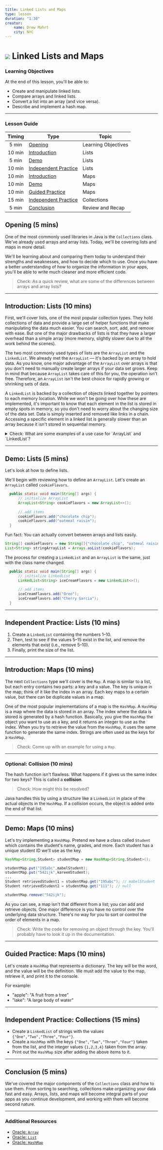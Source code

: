 ```yaml
---
title: Linked Lists and Maps
type: lesson
duration: "1:30"
creator:
    name: Drew Mahrt
    city: NYC
---
```


# ![](https://ga-dash.s3.amazonaws.com/production/assets/logo-9f88ae6c9c3871690e33280fcf557f33.png) Linked Lists and Maps

### Learning Objectives
At the end of this lesson, you'll be able to:
- Create and manipulate linked lists.
- Compare arrays and linked lists.
- Convert a list into an array (and vice versa).
- Describe and implement a hash map.

---

### Lesson Guide

| Timing  | Type  | Topic  |
|:-:|---|---|
| 5 min  | [Opening](#opening-5-mins)  | Learning Objectives |
| 10 min  | [Introduction](#introduction-lists-10-mins)  |  Lists |
| 5 min  | [Demo](#demo-lists-5-mins)  | Lists |
| 10 min  | [Independent Practice](#independent-practice-lists-10-mins)  | Lists |
| 10 min  | [Introduction](#introduction-maps-10-mins)  |  Maps |
| 10 min  | [Demo](#demo-maps-10-mins)  | Maps |
| 10 min  | [Guided Practice](#guided-practice-maps-10-mins)  | Maps |
| 15 min  | [Independent Practice](#independent-practice-collections-15-mins)  | Collections |
| 5 min  | [Conclusion](#conclusion-5-mins)  | Review and Recap |

<a name="opening"></a>

## Opening (5 mins)

One of the most commonly used libraries in Java is the `Collections` class. We've already used arrays and array lists. Today, we'll be covering lists and maps in more detail.

We'll be learning about and comparing them today to understand their strengths and weaknesses, and how to decide which to use. Once you have a better understanding of how to organize the information in your apps, you'll be able to write much cleaner and more efficient code.

> Check: As a quick review, what are some of the differences between arrays and array lists?

***

<a name="introduction"></a>

## Introduction: Lists (10 mins)

First, we'll cover lists, one of the most popular collection types. They hold collections of data and provide a large set of helper functions that make manipulating the data much easier. You can search, sort, add, and remove with ease. But one of the major drawbacks of lists is that they have a larger overhead than a simple array (more memory, slightly slower due to all the work behind the scenes).

The two most commonly used types of lists are the `ArrayList` and the `LinkedList`. We already met the `ArrayList` — it's backed by an array to hold data. As you know, one major advantage of the `ArrayList` over arrays is that you don't need to manually create larger arrays if your data set grows. Keep in mind that because `ArrayList` takes care of this for you, the operation isn't free. Therefore, an `ArrayList` isn't the best choice for rapidly growing or shrinking sets of data.

<!--Instructor note: Draw out nodes on the board to illustrate a `LinkedList`.-->

A `LinkedList` is backed by a collection of objects linked together by pointers to each memory location. While we won't be going over how these are implemented, it's important to know that each element in the list is stored in empty spots in memory, so you don't need to worry about the changing size of the data set. Data is simply inserted and removed like links in a chain. Accessing a specific element in a linked list is generally slower than an array because it isn't stored in sequential memory.

<details>

<summary>Check: What are some examples of a use case for `ArrayList` and `LinkedList`?</summary>

  - `ArrayList`: contacts list.
  - `LinkedList`: to-do lists.

</details> 

***

<a name="demo"></a>

## Demo: Lists (5 mins)

Let's look at how to define lists.

We'll begin with reviewing how to define an `ArrayList`. Let's create an `ArrayList` called `cookieFlavors`.

<!-- Instructor note: Have students shout out or walk you through how to do this.-->

```java
  public static void main(String[] args) {
      // initialize ArrayList
      ArrayList<String> cookieFlavors = new ArrayList<>();
      
      // add items
      cookieFlavors.add("chocolate chip");
      cookieFlavors.add("oatmeal raisin");
  }
```

Fun fact: You can actually convert between arrays and lists easily.

``` java
String[] cookieFlavors = new String[]{"chocolate chip", "oatmeal raisin"};
List<String> stringArrayList = Arrays.asList(cookieFlavors);
```

The process for creating a `LinkedList` and an `ArrayList` is the same, just with the class name changed.

```java
  public static void main(String[] args) {
      // initialize LinkedList
      LinkedList<String> iceCreamFlavors = new LinkedList<>();
      
      // add items
      iceCreamFlavors.add("Oreo");
      iceCreamFlavors.add("Cherry Garcia");
  }
```

***

<a name="guided-practice"></a>

## Independent Practice: Lists (10 mins)

1. Create a `LinkedList` containing the numbers 1–10.
2. Then, test to see if the values 5–15 exist in the list, and remove the elements that exist (i.e., remove 5–10).
3. Finally, print the size of the list.

***

<a name="introduction"></a>

## Introduction: Maps (10 mins)

The next `Collections` type we'll cover is the `Map`. A map is similar to a list, but each entry contains two parts: a key and a value. The key is unique in the map; think of it like the index in an array. Each key maps to a certain value, but there can be duplicate values in a map. 

One of the most popular implementations of a map is the `HashMap`. A `HashMap` is a map where the data is stored in an array. The index where the data is stored is generated by a hash function. Basically, you give the `HashMap` the object you want to use as a key, and it returns an integer to use as the index. When you try to retrieve the value from the `HashMap`, it uses the same function to generate the same index. Strings are often used as the keys for a `HashMap`.

> Check: Come up with an example for using a `Map`.

***

### Optional: Collision (10 mins)

The hash function isn't flawless. What happens if it gives us the same index for two keys? This is called a **collision**.

> Check: How might this be resolved?

Java handles this by using a structure like a `LinkedList` in place of the actual objects in the `HashMap`. If a collision occurs, the object is added onto the end of that list.

***

<a name="demo"></a>

## Demo: Maps (10 mins)

Let's try implementing a `HashMap`. Pretend we have a class called `Student` which contains the student's name, grades, and more. Each student has a unique student ID we'll use as the key.

``` java
HashMap<String,Student> studentMap = new HashMap<String,Student>();

studentMap.put("195abc",mabelStudent);
studentMap.put("542ijk",kareemStudent);
...
Student retrievedStudent1 = studentMap.get("195abc"); // mabelStudent
Student retrievedStudent2 = studentMap.get("111"); // null

studentMap.remove("542ijk");

```

As you can see, a map isn't that different from a list; you can add and retrieve objects. One major difference is you have no control over the underlying data structure. There's no way for you to sort or control the order of elements in a map.

> Check: Write the code for removing an object through the key. You'll probably have to look it up in the documentation.

***

<a name="guided-practice"></a>

## Guided Practice: Maps (10 mins)

Let's create a `HashMap` that represents a dictionary. The key will be the word, and the value will be the definition. We must add the value to the map, retrieve it, and print it to the console.

For example:
- "apple": "A fruit from a tree"
- "lake": "A large body of water"

***

<a name="ind-practice"></a>

## Independent Practice: Collections (15 mins)

- Create a `LinkedList` of strings with the values `{"One","Two","Three","Four"}`.
- Create a `HashMap` with the keys `{"One","Two","Three","Four"}` taken from the list, and the integer values `{1,2,3,4}` taken from the array.
 - Print out the `HashMap` size after adding the above items to it.

***

<a name="conclusion"></a>

## Conclusion (5 mins)

We've covered the major components of the `Collections` class and how to use them. From sorting to searching, collections make organizing your data fast and easy. Arrays, lists, and maps will become integral parts of your apps as you continue development, and working with them will become second nature.

***

### Additional Resources

- [Oracle: `Array`](https://docs.oracle.com/javase/tutorial/java/nutsandbolts/arrays.html)
- [Oracle: `List`](https://docs.oracle.com/javase/8/docs/api/java/util/List.html)
- [Oracle: `HashMap`](https://docs.oracle.com/javase/8/docs/api/java/util/HashMap.html)
